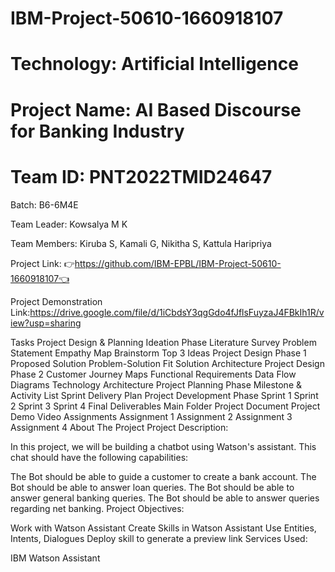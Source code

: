 ﻿# IBM-Project-50610-1660918107
 # Technology: Artificial Intelligence
 # Project Name: AI Based Discourse for Banking Industry
 # Team ID: PNT2022TMID24647
 

Batch: B6-6M4E

Team Leader: Kowsalya M K

Team Members: Kiruba S, Kamali G, Nikitha S, Kattula Haripriya

Project Link: 👉https://github.com/IBM-EPBL/IBM-Project-50610-1660918107👈

Project Demonstration Link:https://drive.google.com/file/d/1iCbdsY3qgGdo4fJflsFuyzaJ4FBkIh1R/view?usp=sharing

Tasks
Project Design & Planning
Ideation Phase
 Literature Survey
 Problem Statement
 Empathy Map
 Brainstorm
 Top 3 Ideas
Project Design Phase 1
 Proposed Solution
 Problem-Solution Fit
 Solution Architecture
Project Design Phase 2
 Customer Journey Maps
 Functional Requirements
 Data Flow Diagrams
 Technology Architecture
Project Planning Phase
 Milestone & Activity List
 Sprint Delivery Plan
Project Development Phase
 Sprint 1
 Sprint 2
 Sprint 3
 Sprint 4
Final Deliverables
 Main Folder
 Project Document
 Project Demo Video
Assignments
 Assignment 1
 Assignment 2
 Assignment 3
 Assignment 4
About The Project
Project Description:

In this project, we will be building a chatbot using Watson's assistant. This chat should have the following capabilities:

The Bot should be able to guide a customer to create a bank account.
The Bot should be able to answer loan queries.
The Bot should be able to answer general banking queries.
The Bot should be able to answer queries regarding net banking.
Project Objectives:

Work with Watson Assistant
Create Skills in Watson Assistant
Use Entities, Intents, Dialogues
Deploy skill to generate a preview link
Services Used:

IBM Watson Assistant




